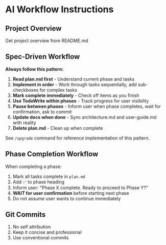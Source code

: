 # AI Workflow Instructions

## Project Overview

Get project overview from README.md

## Spec-Driven Workflow

**Always follow this pattern:**

1. **Read plan.md first** - Understand current phase and tasks
2. **Implement in order** - Work through tasks sequentially, add sub-checkboxes for complex tasks
3. **Mark complete immediately** - Check off items as you finish
4. **Use TodoWrite within phases** - Track progress for user visibility
5. **Pause between phases** - Inform user when phase completes, wait for confirmation, ask to commit
6. **Update docs when done** - Sync architecture.md and user-guide.md with reality
7. **Delete plan.md** - Clean up when complete

See `/upgrade` command for reference implementation of this pattern.

## Phase Completion Workflow

When completing a phase:

1. Mark all tasks complete in `plan.md`
2. Add ✅ to phase heading
3. Inform user: "Phase X complete. Ready to proceed to Phase Y?"
4. **WAIT for user confirmation** before starting next phase
5. Do not assume user wants to continue immediately

## Git Commits

1. No self attribution
2. Keep it concise and professional
3. Use conventional commits
